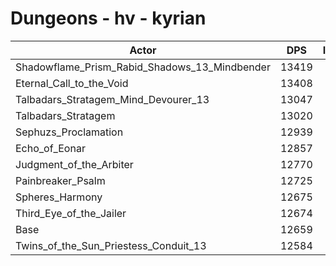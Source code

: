# Dungeons - hv - kyrian
| Actor | DPS | Increase |
|---|:---:|:---:|
|Shadowflame_Prism_Rabid_Shadows_13_Mindbender|13419|6.00%|
|Eternal_Call_to_the_Void|13408|5.92%|
|Talbadars_Stratagem_Mind_Devourer_13|13047|3.07%|
|Talbadars_Stratagem|13020|2.85%|
|Sephuzs_Proclamation|12939|2.21%|
|Echo_of_Eonar|12857|1.56%|
|Judgment_of_the_Arbiter|12770|0.88%|
|Painbreaker_Psalm|12725|0.52%|
|Spheres_Harmony|12675|0.13%|
|Third_Eye_of_the_Jailer|12674|0.12%|
|Base|12659|0.00%|
|Twins_of_the_Sun_Priestess_Conduit_13|12584|-0.59%|
